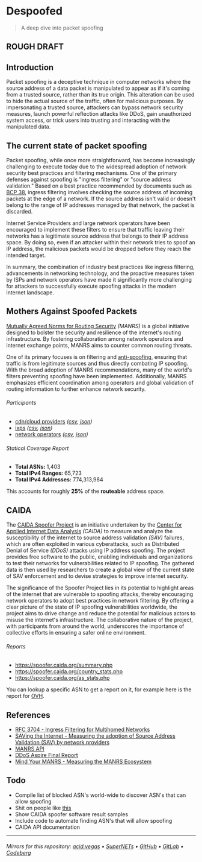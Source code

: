# Despoofed
> A deep dive into packet spoofing

## ROUGH DRAFT

## Introduction
Packet spoofing is a deceptive technique in computer networks where the source address of a data packet is manipulated to appear as if it's coming from a trusted source, rather than its true origin. This alteration can be used to hide the actual source of the traffic, often for malicious purposes. By impersonating a trusted source, attackers can bypass network security measures, launch powerful reflection attacks like DDoS, gain unauthorized system access, or trick users into trusting and interacting with the manipulated data.

## The current state of packet spoofing
Packet spoofing, while once more straightforward, has become increasingly challenging to execute today due to the widespread adoption of network security best practices and filtering mechanisms. One of the primary defenses against spoofing is "ingress filtering" or "source address validation." Based on a best practice recommended by documents such as [BCP 38](https://www.ietf.org/rfc/bcp/bcp38.html), ingress filtering involves checking the source address of incoming packets at the edge of a network. If the source address isn't valid or doesn't belong to the range of IP addresses managed by that network, the packet is discarded.

Internet Service Providers and large network operators have been encouraged to implement these filters to ensure that traffic leaving their networks has a legitimate source address that belongs to their IP address space. By doing so, even if an attacker within their network tries to spoof an IP address, the malicious packets would be dropped before they reach the intended target.

In summary, the combination of industry best practices like ingress filtering, advancements in networking technology, and the proactive measures taken by ISPs and network operators have made it significantly more challenging for attackers to successfully execute spoofing attacks in the modern internet landscape.

## Mothers Against Spoofed Packets
[Mutually Agreed Norms for Routing Security](https://manrs.org) *(MANRS)* is a global initiative designed to bolster the security and resilience of the internet's routing infrastructure. By fostering collaboration among network operators and internet exchange points, MANRS aims to counter common routing threats.

One of its primary focuses is on filtering and [anti-spoofing](https://www.manrs.org/netops/guide/antispoofing/), ensuring that traffic is from legitimate sources and thus directly combating IP spoofing. With the broad adoption of MANRS recommendations, many of the world's filters preventing spoofing have been implemented. Additionally, MANRS emphasizes efficient coordination among operators and global validation of routing information to further enhance network security.

###### Participants
- [cdn/cloud providers](https://www.manrs.org/cdn-cloud-providers/participants/) *([csv](data/cdn.csv), [json](data/cdn.json))*
- [ixps](https://www.manrs.org/ixps/participants/) *([csv](data/ixp.csv), [json](data/ixp.json))*
- [network operators](https://www.manrs.org/netops/participants/) *([csv](data/netops.csv), [json](data/netops.json))*

###### Statical Coverage Report
- **Total ASNs:** 1,403
- **Total IPv4 Ranges:** 65,723
- **Total IPv4 Addresses:** 774,313,984

This accounts for roughly **25%** of the **routeable** address space.

## CAIDA
The [CAIDA Spoofer Project](https://www.caida.org/projects/spoofer/) is an initiative undertaken by the [Center for Applied Internet Data Analysis](https://www.caida.org/) *(CAIDA)* to measure and analyze the susceptibility of the internet to source address validation *(SAV)* failures, which are often exploited in various cyberattacks, such as Distributed Denial of Service *(DDoS)* attacks using IP address spoofing. The project provides free software to the public, enabling individuals and organizations to test their networks for vulnerabilities related to IP spoofing. The gathered data is then used by researchers to create a global view of the current state of SAV enforcement and to devise strategies to improve internet security.

The significance of the Spoofer Project lies in its potential to highlight areas of the internet that are vulnerable to spoofing attacks, thereby encouraging network operators to adopt best practices in network filtering. By offering a clear picture of the state of IP spoofing vulnerabilities worldwide, the project aims to drive change and reduce the potential for malicious actors to misuse the internet's infrastructure. The collaborative nature of the project, with participants from around the world, underscores the importance of collective efforts in ensuring a safer online environment.

###### Reports
- https://spoofer.caida.org/summary.php
- https://spoofer.caida.org/country_stats.php
- https://spoofer.caida.org/as_stats.php

You can lookup a specific ASN to get a report on it, for example here is the report for [OVH](https://spoofer.caida.org/as.php?asn=16276).

## References
- [RFC 3704 - Ingress Filtering for Multihomed Networks](https://datatracker.ietf.org/doc/html/rfc3704)
- [SAVing the Internet - Measuring the adoption of Source Address Validation (SAV) by network providers](https://pure.tudelft.nl/ws/portalfiles/portal/115359139/Final_Submission.pdf)
- [MANRS API](https://manrs.stoplight.io/docs/manrs-public-api/38c368e1d6b43-manrs-public-api)
- [DDoS Aspire Final Report](https://www.caida.org/funding/ddos-aspire/ddos-aspire_finalreport.pdf)
- [Mind Your MANRS - Measuring the MANRS Ecosystem](https://www.caida.org/catalog/papers/2022_mind_your_manrs/mind_your_manrs.pdf)

## Todo
- Compile list of blocked ASN's world-wide to discover ASN's that can allow spoofing
- Shit on people like [this](https://spoofer.network/)
- Show CAIDA spoofer software result samples
- Include code to automate finding ASN's that will allow spoofing
- CAIDA API documentation

___

###### Mirrors for this repository: [acid.vegas](https://git.acid.vegas/despoofed) • [SuperNETs](https://git.supernets.org/acidvegas/despoofed) • [GitHub](https://github.com/acidvegas/despoofed) • [GitLab](https://gitlab.com/acidvegas/despoofed) • [Codeberg](https://codeberg.org/acidvegas/despoofed)
